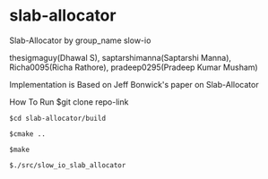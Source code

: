 # slab-allocator
Slab-Allocator by group_name slow-io

thesigmaguy(Dhawal S), saptarshimanna(Saptarshi Manna), Richa0095(Richa Rathore), pradeep0295(Pradeep Kumar Musham)

Implementation is Based on Jeff Bonwick's paper on Slab-Allocator

How To Run 
    $git clone repo-link

    $cd slab-allocator/build

    $cmake ..

    $make

    $./src/slow_io_slab_allocator 